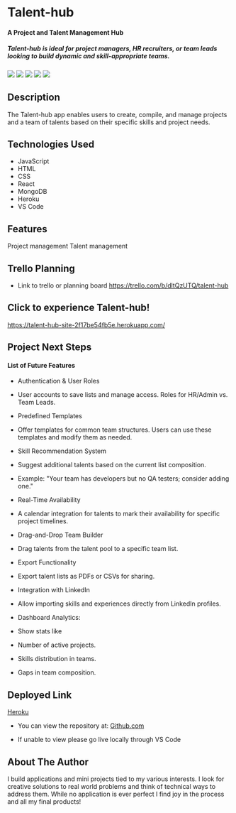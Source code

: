 # Talent-hub

#### A Project and Talent Management Hub

##### Talent-hub is ideal for project managers, HR recruiters, or team leads looking to build dynamic and skill-appropriate teams.

<img src="https://i.imgur.com/C0svsPU.jpegt" />

<img src="https://i.imgur.com/v8rmRW4.jpeg" />

<img src="https://i.imgur.com/OG6iFKi.jpeg" />

<img src="https://i.imgur.com/QR88qzW.jpeg" />

<img src="https://i.imgur.com/tcWMyeK.jpeg" />

## Description
The Talent-hub app enables users to create, compile, and manage projects and a team of talents based on their specific skills and project needs.

## <a name="technologiesused"></a>Technologies Used
* JavaScript
* HTML
* CSS
* React
* MongoDB
* Heroku
* VS Code

## Features
Project management
Talent management

## Trello Planning
* Link to trello or planning board 
https://trello.com/b/dltQzUTQ/talent-hub


## Click to experience Talent-hub!
https://talent-hub-site-2f17be54fb5e.herokuapp.com/



## <a name="nextsteps"></a>Project Next Steps
#### List of Future Features
* Authentication & User Roles
* User accounts to save lists and manage access. Roles for HR/Admin vs. Team Leads.

* Predefined Templates
* Offer templates for common team structures. Users can use these templates and modify them as needed.

* Skill Recommendation System
* Suggest additional talents based on the current list composition.
* Example: "Your team has developers but no QA testers; consider adding one."

* Real-Time Availability
* A calendar integration for talents to mark their availability for specific project timelines.

* Drag-and-Drop Team Builder
* Drag talents from the talent pool to a specific team list.

* Export Functionality
* Export talent lists as PDFs or CSVs for sharing.

* Integration with LinkedIn
* Allow importing skills and experiences directly from LinkedIn profiles.
* Dashboard Analytics:

* Show stats like
* Number of active projects.
* Skills distribution in teams.
* Gaps in team composition.

## <a name="deployment"></a>Deployed Link
[Heroku](https://talent-hub-site-2f17be54fb5e.herokuapp.com/)

* You can view the repository at:
[Github.com](https://github.com/conwuka86/Talent-Hub)

* If unable to view please go live locally through VS Code

## <a name="Callistus Onwuka"></a>About The Author
I build applications and mini projects tied to my various interests. I look for creative solutions to real world problems and think of technical ways to address them. While no application is ever perfect I find joy in the process and all my final products!
    